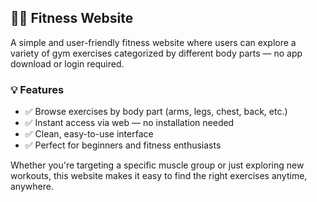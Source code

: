 ## 🏋️‍♂️ Fitness Website

A simple and user-friendly fitness website where users can explore a variety of gym exercises categorized by different body parts — no app download or login required.

### 💡 Features

* ✅ Browse exercises by body part (arms, legs, chest, back, etc.)
* ✅ Instant access via web — no installation needed
* ✅ Clean, easy-to-use interface
* ✅ Perfect for beginners and fitness enthusiasts

Whether you're targeting a specific muscle group or just exploring new workouts, this website makes it easy to find the right exercises anytime, anywhere.

